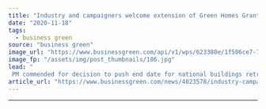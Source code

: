 ```yaml
---
title: "Industry and campaigners welcome extension of Green Homes Grant scheme"
date: "2020-11-18"
tags: 
  - business green
source: "business green"
image_url: "https://www.businessgreen.com/api/v1/wps/623380e/1f506ce7-773c-4ca3-b041-d4beb6c74a87/5/insulation-installer-with-mask-185x114.jpg"
image_fp: "/assets/img/post_thumbnails/186.jpg"
lead: "
 PM commended for decision to push end date for national buildings retrofit programme back by a year, following high profile concerns that the industry needs to build up capacity to deliver the £3bn scheme ..."
article_url: "https://www.businessgreen.com/news/4023578/industry-campaigners-welcome-extension-green-homes-grant-scheme"
---
```


---
